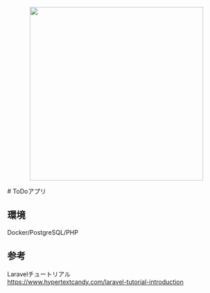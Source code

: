 

<p align="center"><a href="https://laravel.com" target="_blank"><img src="https://raw.githubusercontent.com/laravel/art/master/logo-lockup/5%20SVG/2%20CMYK/1%20Full%20Color/laravel-logolockup-cmyk-red.svg" width="400"></a></p>
# ToDoアプリ

## 環境
Docker/PostgreSQL/PHP

## 参考

Laravelチュートリアル  
https://www.hypertextcandy.com/laravel-tutorial-introduction